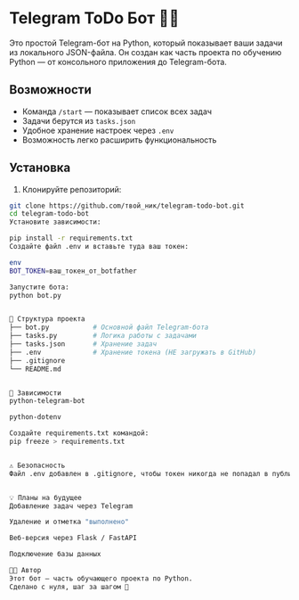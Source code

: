 # Telegram ToDo Бот 📝🤖

Это простой Telegram-бот на Python, который показывает ваши задачи из локального JSON-файла.
Он создан как часть проекта по обучению Python — от консольного приложения до Telegram-бота.

## Возможности

- Команда `/start` — показывает список всех задач
- Задачи берутся из `tasks.json`
- Удобное хранение настроек через `.env`
- Возможность легко расширить функциональность

## Установка

1. Клонируйте репозиторий:
```bash
git clone https://github.com/твой_ник/telegram-todo-bot.git
cd telegram-todo-bot
Установите зависимости:

pip install -r requirements.txt
Создайте файл .env и вставьте туда ваш токен:

env
BOT_TOKEN=ваш_токен_от_botfather

Запустите бота:
python bot.py


📁 Структура проекта
├── bot.py           # Основной файл Telegram-бота
├── tasks.py         # Логика работы с задачами
├── tasks.json       # Хранение задач
├── .env             # Хранение токена (НЕ загружать в GitHub)
├── .gitignore
└── README.md


📌 Зависимости
python-telegram-bot

python-dotenv

Создайте requirements.txt командой:
pip freeze > requirements.txt


⚠️ Безопасность
Файл .env добавлен в .gitignore, чтобы токен никогда не попадал в публичный репозиторий.


💡 Планы на будущее
Добавление задач через Telegram

Удаление и отметка "выполнено"

Веб-версия через Flask / FastAPI

Подключение базы данных

🧑‍💻 Автор
Этот бот — часть обучающего проекта по Python.
Сделано с нуля, шаг за шагом 💪
